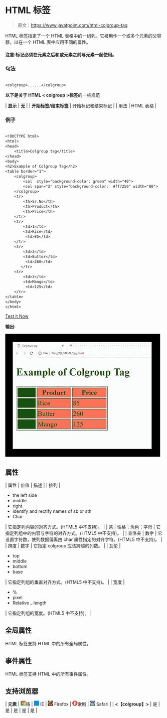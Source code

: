 # HTML 标签

> 原文：<https://www.javatpoint.com/html-colgroup-tag>

HTML 标签指定了一个 HTML 表格中的一组列。它被用作一个或多个元素的父容器，以在一个 HTML 表中应用不同的属性。

#### 注意:标记必须在元素之后和或元素之前与元素一起使用。

### 句法

```

<colgroup>......</colgroup>

```

**以下是关于 HTML < colgroup >标签**的一些规范

| **显示** | **无** |
| **开始标签/结束标签** | 开始标记和结束标记 |
| 用法 | HTML 表格 |

### 例子

```

<!DOCTYPE html>
<html>
<head>
	<title>Colgroup tag</title>
</head>
<body>
<h2>Example of Colgroup Tag</h2>
<table border="1">
	<colgroup>
		<col  style="background-color: green" width="40">
		<col span="2" style="background-color:	#ff7256" width="80">
	</colgroup>
	<tr>
		<th>Sr.No</th>
		<th>Product</th>
		<th>Price</th>
	</tr>
	<tr>
		<td>1</td>
		<td>Rice</td>
		 <td>85</td>
	</tr>
	<tr>
		<td>2</td>
		<td>Butter</td>
		 <td>260</td>	
	   </tr>
	<tr>
		<td>3</td>
		<td>Mango</td>
		 <td>125</td>
	</tr>
</table>
</body>
</html>

```

[Test it Now](https://www.javatpoint.com/oprweb/test.jsp?filename=htmlcolgrouptag)

**输出:**

![HTML colgroup tag](img/7632f0c99a76d9a0a3f78341402ee2e9.png)

## 属性

| 属性 | 价值 | 描述 |
| 排列 | 

*   the left side
*   middle
*   right
*   identify and rectify names of sb or sth
*   Char

 | 它指定列内容的对齐方式。(HTML5 中不支持)。 |
| 茶 | 性格；角色；字母 | 它指定列组中的内容与字符的对齐方式。(HTML5 中不支持)。 |
| 查洛夫 | 数字 | 它设置字符数，使列数据偏离由 char 属性指定的对齐字符。(HTML5 中不支持)。 |
| 跨度 | 数字 | 它指定 colgroup 应该跨越的列数。 |
| 瓦伦 | 

*   top
*   middle
*   bottom
*   base

 | 它指定列组的垂直对齐方式。(HTML5 中不支持)。 |
| 宽度 | 

*   %
*   pixel
*   Relative _ length

 | 它指定列组的宽度。(HTML5 中不支持)。 |

## 全局属性

HTML 标签支持 HTML 中的所有全局属性。

## 事件属性

HTML 标签支持 HTML 中的所有事件属性。

## 支持浏览器

| **元素** | ![chrome browser](img/4fbdc93dc2016c5049ed108e7318df19.png)铬 | ![ie browser](img/83dd23df1fe8373fd5bf054b2c1dd88b.png) IE | ![firefox browser](img/4f001fff393888a8a807ed29b28145d1.png) Firefox | ![opera browser](img/6cad4a592cc69a052056a0577b4aac65.png)歌剧 | ![safari browser](img/a0f6a9711a92203c5dc5c127fe9c9fca.png) Safari |
| **<【colgroup】>** | 是 | 是 | 是 | 是 | 是 |